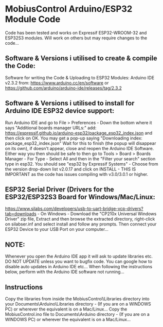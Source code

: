 # MobiusControl Arduino/ESP32 Module Code
Code has been tested and works on Expressif ESP32-WROOM-32 and ESP32S3 modules. Will work on others but may require changes to the code...


## Software & Versions i utilised to create & compile the Code:
Software for writing the Code & Uploading to ESP32 Modules: Arduino IDE v2.3.2 from: https://www.arduino.cc/en/software or https://github.com/arduino/arduino-ide/releases/tag/2.3.2

## Software & Versions i utilised to install for Arduino IDE ESP32 device support:
Run Arduino IDE and go to File > Preferences - Down the bottom where it says "Additional boards manager URLs:" add: https://espressif.github.io/arduino-esp32/package_esp32_index.json and then click on OK. You may get a pop-up saying "Downloading index: package_esp32_index.json" Wait for this to finish (the popup will disappear on its own), if doesn't appear, close and reopen the Arduino IDE Software. Either way you then should be safe to then go to Tools > Board > Boards Manager - For Type - Select All and then in the "Filter your search" section type in esp32. You should see "esp32 by Expressif Systems" - Choose from the version drop-down list v2.0.17 and click on INSTALL - THIS IS IMPORTANT as the code has issues compiling with v3.0/3.0.1 or higher.

## ESP32 Serial Driver (Drivers for the ESP32/ESP32S3 Board for Windows/Mac/Linux: 
https://www.silabs.com/developers/usb-to-uart-bridge-vcp-drivers?tab=downloads - On Windows - Download the "CP210x Universal Windows Driver" zip file, Extract and then browse the extracted directory, right-click on silabser.inf and select install and follow any prompts. Then connect your ESP32 Device to your USB Port on your computer...

## NOTE: 
Whenever you open the Arduino IDE app it will ask to update libraries etc. DO NOT UPDATE unless you want to bugfix code. You can google how to disable auto updates in Arduino IDE etc...
When following the instructions below, perform with the Arduino IDE software not running...


## Instructions
Copy the libraries from inside the MobiusControl\Libraries directory into your Documents\Arduino\Libraries directory - (If you are on a WINDOWS PC) or wherever the equivalent is on a Mac/Linux...
Copy the MobiusControl.ino file to Documents\Arduino directory - (If you are on a WINDOWS PC) or wherever the equivalent is on a Mac/Linux...
